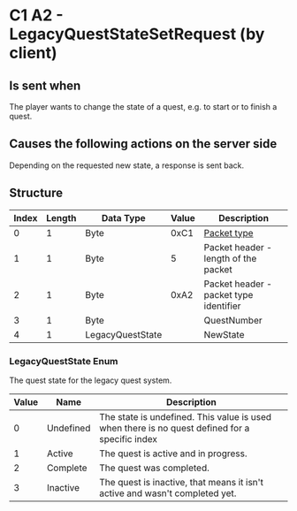 # C1 A2 - LegacyQuestStateSetRequest (by client)

## Is sent when

The player wants to change the state of a quest, e.g. to start or to finish a quest.

## Causes the following actions on the server side

Depending on the requested new state, a response is sent back.

## Structure

| Index | Length | Data Type | Value | Description |
|-------|--------|-----------|-------|-------------|
| 0 | 1 |   Byte   | 0xC1  | [Packet type](PacketTypes.md) |
| 1 | 1 |    Byte   |   5   | Packet header - length of the packet |
| 2 | 1 |    Byte   | 0xA2  | Packet header - packet type identifier |
| 3 | 1 | Byte |  | QuestNumber |
| 4 | 1 | LegacyQuestState |  | NewState |

### LegacyQuestState Enum

The quest state for the legacy quest system.

| Value | Name | Description |
|-------|------|-------------|
| 0 | Undefined | The state is undefined. This value is used when there is no quest defined for a specific index |
| 1 | Active | The quest is active and in progress. |
| 2 | Complete | The quest was completed. |
| 3 | Inactive | The quest is inactive, that means it isn't active and wasn't completed yet. |
